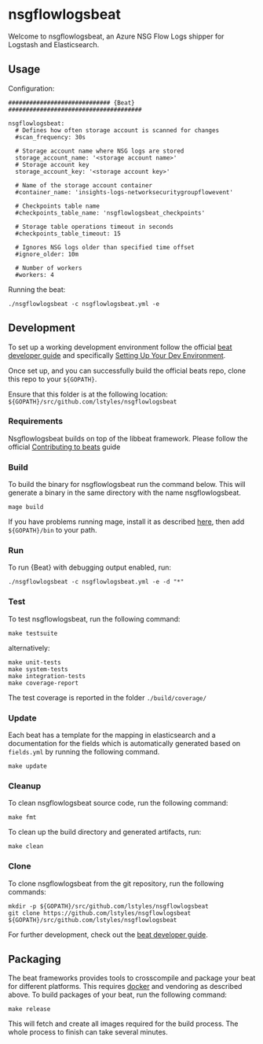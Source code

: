 # nsgflowlogsbeat

Welcome to nsgflowlogsbeat, an Azure NSG Flow Logs shipper for Logstash and Elasticsearch.

## Usage

Configuration:

```
############################# {Beat} ######################################

nsgflowlogsbeat:
  # Defines how often storage account is scanned for changes
  #scan_frequency: 30s

  # Storage account name where NSG logs are stored
  storage_account_name: '<storage account name>'
  # Storage account key
  storage_account_key: '<storage account key>'
  
  # Name of the storage account container  
  #container_name: 'insights-logs-networksecuritygroupflowevent'
  
  # Checkpoints table name
  #checkpoints_table_name: 'nsgflowlogsbeat_checkpoints'

  # Storage table operations timeout in seconds
  #checkpoints_table_timeout: 15

  # Ignores NSG logs older than specified time offset
  #ignore_older: 10m
  
  # Number of workers
  #workers: 4
```

Running the beat:

```
./nsgflowlogsbeat -c nsgflowlogsbeat.yml -e
```

## Development

To set up a working development environment follow the official [beat developer guide](https://www.elastic.co/guide/en/beats/devguide/7.6/newbeat-getting-ready.html) and specifically [Setting Up Your Dev Environment](https://www.elastic.co/guide/en/beats/devguide/7.6/beats-contributing.html#setting-up-dev-environment).

Once set up, and you can successfully build the official beats repo, clone this repo to your `${GOPATH}`.

Ensure that this folder is at the following location:
`${GOPATH}/src/github.com/lstyles/nsgflowlogsbeat`

### Requirements

Nsgflowlogsbeat builds on top of the libbeat framework. Please follow the official [Contributing to beats](https://www.elastic.co/guide/en/beats/devguide/7.6/beats-contributing.html#beats-contributing) guide

### Build

To build the binary for nsgflowlogsbeat run the command below. This will generate a binary in the same directory with the name nsgflowlogsbeat.

```
mage build
```

If you have problems running mage, install it as described [here](https://github.com/magefile/mage), then add `${GOPATH}/bin` to your path.

### Run

To run {Beat} with debugging output enabled, run:

```
./nsgflowlogsbeat -c nsgflowlogsbeat.yml -e -d "*"
```


### Test

To test nsgflowlogsbeat, run the following command:

```
make testsuite
```

alternatively:
```
make unit-tests
make system-tests
make integration-tests
make coverage-report
```

The test coverage is reported in the folder `./build/coverage/`

### Update

Each beat has a template for the mapping in elasticsearch and a documentation for the fields
which is automatically generated based on `fields.yml` by running the following command.

```
make update
```


### Cleanup

To clean  nsgflowlogsbeat source code, run the following command:

```
make fmt
```

To clean up the build directory and generated artifacts, run:

```
make clean
```


### Clone

To clone nsgflowlogsbeat from the git repository, run the following commands:

```
mkdir -p ${GOPATH}/src/github.com/lstyles/nsgflowlogsbeat
git clone https://github.com/lstyles/nsgflowlogsbeat ${GOPATH}/src/github.com/lstyles/nsgflowlogsbeat
```


For further development, check out the [beat developer guide](https://www.elastic.co/guide/en/beats/libbeat/current/new-beat.html).


## Packaging

The beat frameworks provides tools to crosscompile and package your beat for different platforms. This requires [docker](https://www.docker.com/) and vendoring as described above. To build packages of your beat, run the following command:

```
make release
```

This will fetch and create all images required for the build process. The whole process to finish can take several minutes.

